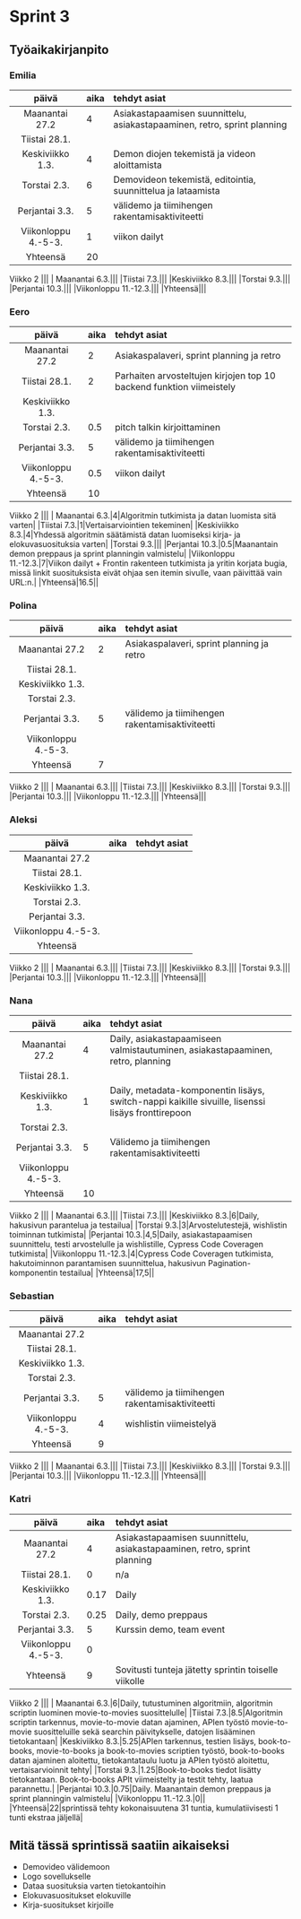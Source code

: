 # Sprint 3
## Työaikakirjanpito

### Emilia
| päivä | aika | tehdyt asiat  |
| :----:|:-----| :-----|
| Maanantai 27.2|4|Asiakastapaamisen suunnittelu, asiakastapaaminen, retro, sprint planning|
|Tiistai 28.1.|||
|Keskiviikko 1.3.|4|Demon diojen tekemistä ja videon aloittamista|
|Torstai 2.3.|6|Demovideon tekemistä, editointia, suunnittelua ja lataamista|
|Perjantai 3.3.|5|välidemo ja tiimihengen rakentamisaktiviteetti|
|Viikonloppu 4.-5-3.|1|viikon dailyt|
|Yhteensä|20||
Viikko 2
|||
| Maanantai 6.3.|||
|Tiistai 7.3.|||
|Keskiviikko 8.3.|||
|Torstai 9.3.|||
|Perjantai 10.3.|||
|Viikonloppu 11.-12.3.|||
|Yhteensä|||

### Eero
| päivä | aika | tehdyt asiat  |
| :----:|:-----| :-----|
| Maanantai 27.2|2|Asiakaspalaveri, sprint planning ja retro|
|Tiistai 28.1.|2|Parhaiten arvosteltujen kirjojen top 10 backend funktion viimeistely|
|Keskiviikko 1.3.|||
|Torstai 2.3.|0.5|pitch talkin kirjoittaminen|
|Perjantai 3.3.|5|välidemo ja tiimihengen rakentamisaktiviteetti|
|Viikonloppu 4.-5-3.|0.5|viikon dailyt|
|Yhteensä|10||
Viikko 2
|||
| Maanantai 6.3.|4|Algoritmin tutkimista ja datan luomista sitä varten|
|Tiistai 7.3.|1|Vertaisarviointien tekeminen|
|Keskiviikko 8.3.|4|Yhdessä algoritmin säätämistä datan luomiseksi kirja- ja elokuvasuosituksia varten|
|Torstai 9.3.|||
|Perjantai 10.3.|0.5|Maanantain demon preppaus ja sprint planningin valmistelu|
|Viikonloppu 11.-12.3.|7|Viikon dailyt + Frontin rakenteen tutkimista ja yritin korjata bugia, missä linkit suosituksista eivät ohjaa sen itemin sivulle, vaan päivittää vain URL:n.|
|Yhteensä|16.5||

### Polina
| päivä | aika | tehdyt asiat  |
| :----:|:-----| :-----|
| Maanantai 27.2|2|Asiakaspalaveri, sprint planning ja retro|
|Tiistai 28.1.|||
|Keskiviikko 1.3.|||
|Torstai 2.3.|||
|Perjantai 3.3.|5|välidemo ja tiimihengen rakentamisaktiviteetti|
|Viikonloppu 4.-5-3.|||
|Yhteensä|7||
Viikko 2
|||
| Maanantai 6.3.|||
|Tiistai 7.3.|||
|Keskiviikko 8.3.|||
|Torstai 9.3.|||
|Perjantai 10.3.|||
|Viikonloppu 11.-12.3.|||
|Yhteensä|||
### Aleksi
| päivä | aika | tehdyt asiat  |
| :----:|:-----| :-----|
| Maanantai 27.2|||
|Tiistai 28.1.|||
|Keskiviikko 1.3.|||
|Torstai 2.3.|||
|Perjantai 3.3.|||
|Viikonloppu 4.-5-3.|||
|Yhteensä|||
Viikko 2
|||
| Maanantai 6.3.|||
|Tiistai 7.3.|||
|Keskiviikko 8.3.|||
|Torstai 9.3.|||
|Perjantai 10.3.|||
|Viikonloppu 11.-12.3.|||
|Yhteensä|||

### Nana
| päivä | aika | tehdyt asiat  |
| :----:|:-----| :-----|
| Maanantai 27.2|4|Daily, asiakastapaamiseen valmistautuminen, asiakastapaaminen, retro, planning|
|Tiistai 28.1.|||
|Keskiviikko 1.3.|1|Daily, metadata-komponentin lisäys, switch-nappi kaikille sivuille, lisenssi lisäys fronttirepoon|
|Torstai 2.3.|||
|Perjantai 3.3.|5|Välidemo ja tiimihengen rakentamisaktiviteetti|
|Viikonloppu 4.-5-3.|||
|Yhteensä|10||
Viikko 2
|||
| Maanantai 6.3.|||
|Tiistai 7.3.|||
|Keskiviikko 8.3.|6|Daily, hakusivun parantelua ja testailua|
|Torstai 9.3.|3|Arvostelutestejä, wishlistin toiminnan tutkimista|
|Perjantai 10.3.|4,5|Daily, asiakastapaamisen suunnittelu, testi arvostelulle ja wishlistille, Cypress Code Coveragen tutkimista|
|Viikonloppu 11.-12.3.|4|Cypress Code Coveragen tutkimista, hakutoiminnon parantamisen suunnittelua, hakusivun Pagination-komponentin testailua|
|Yhteensä|17,5||
### Sebastian
| päivä | aika | tehdyt asiat  |
| :----:|:-----| :-----|
| Maanantai 27.2|||
|Tiistai 28.1.|||
|Keskiviikko 1.3.|||
|Torstai 2.3.|||
|Perjantai 3.3.|5|välidemo ja tiimihengen rakentamisaktiviteetti|
|Viikonloppu 4.-5-3.|4|wishlistin viimeistelyä|
|Yhteensä|9||
Viikko 2
|||
| Maanantai 6.3.|||
|Tiistai 7.3.|||
|Keskiviikko 8.3.|||
|Torstai 9.3.|||
|Perjantai 10.3.|||
|Viikonloppu 11.-12.3.|||
|Yhteensä|||
### Katri
| päivä | aika | tehdyt asiat  |
| :----:|:-----| :-----|
| Maanantai 27.2|4|Asiakastapaamisen suunnittelu, asiakastapaaminen, retro, sprint planning|
|Tiistai 28.1.|0|n/a|
|Keskiviikko 1.3.|0.17|Daily|
|Torstai 2.3.|0.25|Daily, demo preppaus|
|Perjantai 3.3.|5|Kurssin demo, team event|
|Viikonloppu 4.-5-3.|0||
|Yhteensä|9|Sovitusti tunteja jätetty sprintin toiselle viikolle|
Viikko 2
|||
| Maanantai 6.3.|6|Daily, tutustuminen algoritmiin, algoritmin scriptin luominen movie-to-movies suosittelulle|
|Tiistai 7.3.|8.5|Algoritmin scriptin tarkennus, movie-to-movie datan ajaminen, APIen työstö movie-to-movie suositteluille sekä searchin päivitykselle, datojen lisääminen tietokantaan|
|Keskiviikko 8.3.|5.25|APIen tarkennus, testien lisäys, book-to-books, movie-to-books ja book-to-movies scriptien työstö, book-to-books datan ajaminen aloitettu, tietokantataulu luotu ja APIen työstö aloitettu, vertaisarvioinnit tehty|
|Torstai 9.3.|1.25|Book-to-books tiedot lisätty tietokantaan. Book-to-books APIt viimeistelty ja testit tehty, laatua parannettu.|
|Perjantai 10.3.|0.75|Daily. Maanantain demon preppaus ja sprint planningin valmistelu|
|Viikonloppu 11.-12.3.|0||
|Yhteensä|22|sprintissä tehty kokonaisuutena 31 tuntia, kumulatiivisesti 1 tunti ekstraa jäljellä|

## Mitä tässä sprintissä saatiin aikaiseksi
- Demovideo välidemoon
- Logo sovellukselle
- Dataa suosituksia varten tietokantoihin
- Elokuvasuositukset elokuville
- Kirja-suositukset kirjoille
